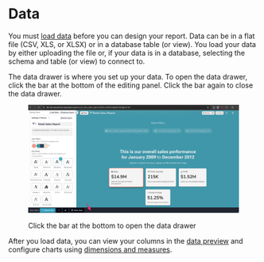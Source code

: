 # Data

You must [load data](loading-data/) before you can design your report. Data can be in a flat file (CSV, XLS, or XLSX) or in a database table (or view). You load your data by either uploading the file or, if your data is in a database, selecting the schema and table (or view) to connect to.&#x20;

The data drawer is where you set up your data. To open the data drawer, click the bar at the bottom of the editing panel. Click the bar again to close the data drawer.&#x20;

<figure><img src="../../.gitbook/assets/image (19).png" alt=""><figcaption><p>Click the bar at the bottom to open the data drawer</p></figcaption></figure>

After you load data, you can view your columns in the [data preview](the-data-preview.md) and configure charts using [dimensions and measures](broken-reference).
